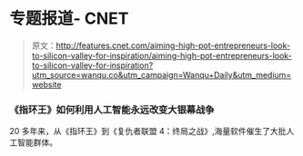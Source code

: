 # 专题报道- CNET

> 原文：<http://features.cnet.com/aiming-high-pot-entrepreneurs-look-to-silicon-valley-for-inspiration/aiming-high-pot-entrepreneurs-look-to-silicon-valley-for-inspiration?utm_source=wanqu.co&utm_campaign=Wanqu+Daily&utm_medium=website>

### 《指环王》如何利用人工智能永远改变大银幕战争

20 多年来，从《指环王》到《复仇者联盟 4：终局之战》,海量软件催生了大批人工智能群体。